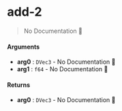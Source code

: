 # add\-2

> No Documentation 🚧

#### Arguments

- **arg0** : `DVec3` \- No Documentation 🚧
- **arg1** : `f64` \- No Documentation 🚧

#### Returns

- **arg0** : `DVec3` \- No Documentation 🚧